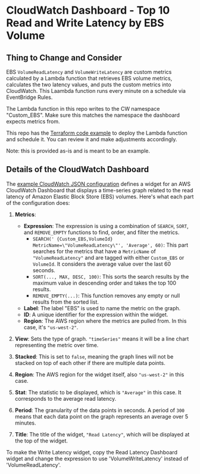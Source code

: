 # CloudWatch Dashboard - Top 10 Read and Write Latency by EBS Volume

## Thing to Change and Consider

EBS `VolumeReadLatency` and `VolumeWriteLatency` are custom metrics calculated by a Lambda function that retrieves EBS volume metrics, calculates the two latency values, and puts the custom metrics into CloudWatch. This Laambda function runs every minute on a schedule via EventBridge Rules.

The Lambda function in this repo writes to the CW namespace "Custom_EBS". Make sure this matches the namespace the dashboard expects metrics from.

This repo has the [Terraform code example](./terraform-latency-custom-metric/) to deploy the Lambda function and schedule it. You can review it and make adjustments accordingly.

Note: this is provided as-is and is meant to be an example.

## Details of the CloudWatch Dashboard

The [example CloudWatch JSON configuration](./ebs-cw-dashboard-latency-top-10-example.json) defines a widget for an AWS CloudWatch Dashboard that displays a time-series graph related to the read latency of Amazon Elastic Block Store (EBS) volumes. Here's what each part of the configuration does:

1. **Metrics**:

   - **Expression**: The expression is using a combination of `SEARCH`, `SORT`, and `REMOVE_EMPTY` functions to find, order, and filter the metrics.
     - `SEARCH(' {Custom_EBS,VolumeId} MetricName=\"VolumeReadLatency\"', 'Average', 60)`: This part searches for the metrics that have a `MetricName` of `"VolumeReadLatency"` and are tagged with either `Custom_EBS` or `VolumeId`. It considers the average value over the last 60 seconds.
     - `SORT(..., MAX, DESC, 100)`: This sorts the search results by the maximum value in descending order and takes the top 100 results.
     - `REMOVE_EMPTY(...)`: This function removes any empty or null results from the sorted list.
   - **Label**: The label "EBS" is used to name the metric on the graph.
   - **ID**: A unique identifier for the expression within the widget.
   - **Region**: The AWS region where the metrics are pulled from. In this case, it's `"us-west-2"`.

2. **View**: Sets the type of graph. `"timeSeries"` means it will be a line chart representing the metric over time.

3. **Stacked**: This is set to `false`, meaning the graph lines will not be stacked on top of each other if there are multiple data points.

4. **Region**: The AWS region for the widget itself, also `"us-west-2"` in this case.

5. **Stat**: The statistic to be displayed, which is `"Average"` in this case. It corresponds to the average read latency.

6. **Period**: The granularity of the data points in seconds. A period of `300` means that each data point on the graph represents an average over 5 minutes.

7. **Title**: The title of the widget, `"Read Latency"`, which will be displayed at the top of the widget.

To make the Write Latency widget, copy the Read Latency Dashboard widget and change the expression to use 'VolumeWriteLatency' instead of 'VolumeReadLatency'.
